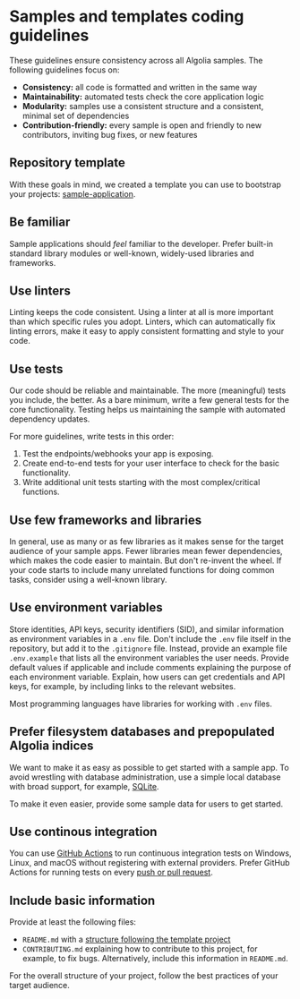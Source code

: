 # Samples and templates coding guidelines

These guidelines ensure consistency across all Algolia samples. The following guidelines focus on:

- **Consistency:** all code is formatted and written in the same way
- **Maintainability:** automated tests check the core application logic
- **Modularity:** samples use a consistent structure and a consistent, minimal set of dependencies
- **Contribution-friendly:** every sample is open and friendly to new contributors, inviting bug fixes, or new features

## Repository template

With these goals in mind, we created a template you can use to bootstrap your projects: [sample-application](https://github.com/algolia-samples/sample-application).

## Be familiar

Sample applications should _feel_ familiar to the developer. Prefer built-in standard library modules or well-known, widely-used libraries and frameworks.

## Use linters

Linting keeps the code consistent. Using a linter at all is more important than which specific rules you adopt. Linters, which can automatically fix linting errors, make it easy to apply consistent formatting and style to your code.

## Use tests

Our code should be reliable and maintainable. The more (meaningful) tests you include, the better. As a bare minimum, write a few general tests for the core functionality. Testing helps us maintaining the sample with automated dependency updates.

For more guidelines, write tests in this order:

1. Test the endpoints/webhooks your app is exposing.
2. Create end-to-end tests for your user interface to check for the basic functionality.
3. Write additional unit tests starting with the most complex/critical functions.

## Use few frameworks and libraries

In general, use as many or as few libraries as it makes sense for the target audience of your sample apps. Fewer libraries mean fewer dependencies, which makes the code easier to maintain. But don't re-invent the wheel. If your code starts to include many unrelated functions for doing common tasks, consider using a well-known library.

## Use environment variables

Store identities, API keys, security identifiers (SID), and similar information as environment variables in a `.env` file. Don't include the `.env` file itself in the repository, but add it to the `.gitignore` file. Instead, provide an example file `.env.example` that lists all the environment variables the user needs. Provide default values if applicable and include comments explaining the purpose of each environment variable. 
Explain, how users can get credentials and API keys, for example, by including links to the relevant websites. 

Most programming languages have libraries for working with `.env` files.

## Prefer filesystem databases and prepopulated Algolia indices

We want to make it as easy as possible to get started with a sample app. To avoid wrestling with database administration, use a simple local database with broad support, for example, [SQLite](https://www.sqlite.org/index.html).

To make it even easier, provide some sample data for users to get started. 

## Use continous integration

You can use [GitHub Actions](https://docs.github.com/en/actions) to run continuous integration tests on Windows, Linux, and macOS without registering with external providers. Prefer GitHub Actions for running tests on every [push or pull request](https://docs.github.com/en/actions/reference/events-that-trigger-workflows).

## Include basic information

Provide at least the following files: 

- `README.md` with a [structure following the template project](https://github.com/algolia-samples/sample-application/blob/master/README.md)
- `CONTRIBUTING.md` explaining how to contribute to this project, for example, to fix bugs. Alternatively, include this information in `README.md`.

For the overall structure of your project, follow the best practices of your target audience.

